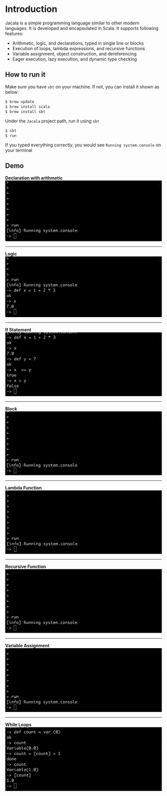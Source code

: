 # Introduction
Jacala is a simple programming language similar to other modern languages. It is developed and encapsulated in Scala. It supports following features:  
- Arithmetic, logic, and declarations, typed in single line or blocks 
- Execution of loops, lambda expressions, and recursive functions
- Variable assignment, object construction, and dereferencing
- Eager execution, lazy execution, and dynamic type checking

## How to run it
Make sure you have `sbt` on your machine. If not, you can install it shown as below:  
```
$ brew update
$ brew install scala
$ brew install sbt
```

Under the `Jacala` project path, run it using `sbt`    
```
$ sbt 
$ run
```

If you typed everything correctly, you would see `Running system.console` on your terminal  

## Demo 
**Declaration with arithmetic**  
<img src = "https://github.com/dilyar85/Jacala/blob/master/screenshots/declaration.gif" alt = "Declaration with arithmetic"> 

---


**Logic**   
<img src = "https://github.com/dilyar85/Jacala/blob/master/screenshots/logic.gif" alt = "logic screenshot">

---


**If Statement**    
<img src = "https://github.com/dilyar85/Jacala/blob/master/screenshots/if_logic.gif" alt = "if statement screenshot">

---


**Block**   
<img src = "https://github.com/dilyar85/Jacala/blob/master/screenshots/block.gif" alt = "block screenshot">

---


**Lambda Function**    
<img src = "https://github.com/dilyar85/Jacala/blob/master/screenshots/lambda_square.gif" alt = "Lambda Function screenshot">

---


**Recursive Function**    
<img src = "https://github.com/dilyar85/Jacala/blob/master/screenshots/recursive.gif" alt = "recursive function screenshot">

---


**Variable Assignment**    
<img src = "https://github.com/dilyar85/Jacala/blob/master/screenshots/var.gif" alt = "var assignment screenshot">

---


**While Loops**    
<img src = "https://github.com/dilyar85/Jacala/blob/master/screenshots/while_loops.gif" alt = "while loops screenshot">


